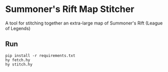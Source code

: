 # Summoner's Rift Map Stitcher
A tool for stitching together an extra-large map of Summoner's Rift (League of Legends)

## Run
    pip install -r requirements.txt
    hy fetch.hy
	hy stitch.hy